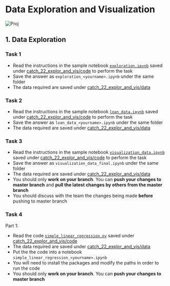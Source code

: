 # Data Exploration and Visualization
![Proj](https://img.shields.io/badge/proj-wip-yellowgreen.svg)

## 1. Data Exploration
### Task 1
- Read the instructions in the sample notebook [`exploration.ipynb`](./code/exploration.ipynb) saved under [catch_22_explor_and_vis/code](./code) to perform the task
- Save the answer as `exploration_<yourname>.ipynb` under the same folder
- The data required are saved under [catch_22_explor_and_vis/data](./data)

### Task 2
- Read the instructions in the sample notebook [`loan_data.ipynb`](./code/loan_data.ipynb) saved under [catch_22_explor_and_vis/code](./code) to perform the task
- Save the answer as `loan_data_<yourname>.ipynb` under the same folder
- The data required are saved under [catch_22_explor_and_vis/data](./data)

### Task 3
- Read the instructions in the sample notebook [`visualization_data.ipynb`](./code/visualization_data.ipynb) saved under [catch_22_explor_and_vis/code](./code) to perform the task
- Save the answer as `visualization_data_final.ipynb` under the same folder
- The data required are saved under [catch_22_explor_and_vis/data](./data)
- You should only **work on your branch**. You can **push your changes to master branch** and **pull the latest changes by others from the master branch**
- You should discuss with the team the changes being made **before** pushing to master branch

### Task 4
Part 1:
- Read the code [`simple_linear_regression.py`](./code/simple_linear_regression.py) saved under [catch_22_explor_and_vis/code](./code)
- The data required are saved under [catch_22_explor_and_vis/data](./data)
- Put the the code into a notebook `simple_linear_regression_<yourname>.ipynb`
- You will need to install the packages and modify the paths in order to run the code
- You should only **work on your branch**. You can **push your changes to master branch**
